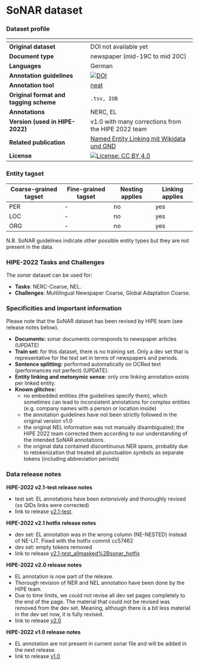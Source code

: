 # SoNAR dataset

### Dataset profile

| <!-- -->    | <!-- -->    |
|-------------|-------------|
| **Original dataset**    | DOI not available yet  |
| **Document type**       | newspaper (mid-19C to mid 20C) |
| **Languages**           | German |
| **Annotation guidelines** |[![DOI](https://zenodo.org/badge/DOI/10.5281/zenodo.5116015.svg)](https://doi.org/10.5281/zenodo.5116015)  |
| **Annotation tool**     | [neat](https://github.com/qurator-spk/neat/blob/master/README.md#22-data-format) |
| **Original format and tagging scheme** |`.tsv, IOB` |
| **Annotations**          | NERC, EL  |
| **Version (used in HIPE-2022)**   | v1.0 with many corrections from the HIPE 2022 team|
| **Related publication**               |[Named Entity Linking mit Wikidata und GND](https://doi.org/10.1515/9783110691597-012)  |
| **License** | [![License: CC BY 4.0](https://img.shields.io/badge/License-CC_BY_4.0-lightgrey.svg)](https://creativecommons.org/licenses/by/4.0/)|


### Entity tagset 

| Coarse-grained tagset | Fine-grained tagset | Nesting applies | Linking applies | 
| ------| ------------| --------| --------|
|PER    | -  | no     | yes     |
|LOC    | -           | no     | yes     |
|ORG    | -           | no     | yes     |

N.B. SoNAR guidelines indicate other possible entity types but they are not present in the data.

### HIPE-2022 Tasks and Challenges

The *sonar* dataset can be used for:    

- **Tasks**: NERC-Coarse,  NEL.
- **Challenges**: Multilingual Newspaper Coarse, Global Adaptation Coarse.


### Specificities and important information

Please note that the SoNAR dataset has been revised by HIPE team (see release notes below).

- **Documents:** sonar documents corresponds to newspaper articles (UPDATE)
- **Train set:** for this dataset, there is no training set. Only a dev set that is representative for the test set in terms of newspapers and periods.
- **Sentence splitting:** performed automatically on OCRed text (performances not perfect) (UPDATE).
- **Entity linking and metonymic sense:** only one linking annotation exists per linked entity. 
- **Known glitches:**
    - no embedded entities (the guidelines specify them), which sometimes can lead to inconsistent annotations for complex entities (e.g. company names with a person or location inside) 
    - the annotation guidelines have not been strictly followed in the original version v1.0
    - the original NEL information was not manually disambiguated; the HIPE 2022 team corrected them according to our understanding of the intended SoNAR annotations. 
    - the original data contained discontinuous NER spans, probably due to retokenization that treated all punctuation symbols as separate tokens (including abbreviation periods)

### Data release notes

**HIPE-2022 v2.1-test release notes**
- test set: EL annotations have been extensively and thoroughly revised (xx QIDs links were corrected)    
- link to release [v2.1-test](https://github.com/hipe-eval/HIPE-2022-data/releases/tag/v2.1-test). 

**HIPE-2022 v2.1 hotfix release notes**
- dev set: EL annotation was in the wrong column (NE-NESTED) instead of NE-LIT. Fixed with the hotfix commit cc57462
- dev set: empty tokens removed    
- link to release [v2.1-test_allmasked%2Bsonar_hotfix](https://github.com/hipe-eval/HIPE-2022-data/releases/tag/v2.1-test_allmasked%2Bsonar_hotfix)

**HIPE-2022 v2.0 release notes**
- EL annotation is now part of the release.
- Thorough revision of NER and NEL annotation have been done by the HIPE team.
- Due to time limits, we could not revise all dev set pages completely to the end of the page. The material that could not be revised was removed from the dev set. Meaning, although there is a bit less material in the dev set now, it is fully revised.        
- link to release [v2.0](https://github.com/hipe-eval/HIPE-2022-data/releases/tag/v2.0)


**HIPE-2022 v1.0 release notes**    
- EL annotation are not present in current sonar file and will be added in the next release.
- link to release [v1.0](https://github.com/hipe-eval/HIPE-2022-data/releases/tag/v1.0)
